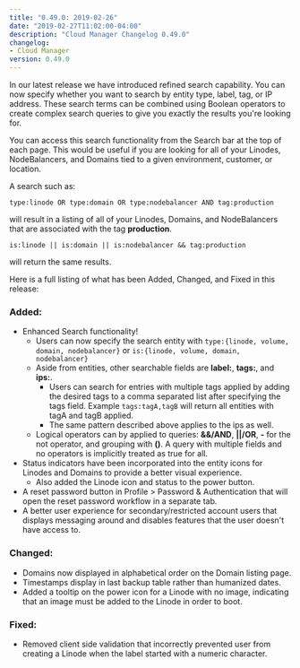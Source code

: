 ```yaml
---
title: "0.49.0: 2019-02-26"
date: "2019-02-27T11:02:00-04:00"
description: "Cloud Manager Changelog 0.49.0"
changelog:
- Cloud Manager
version: 0.49.0
---
```


In our latest release we have introduced refined search capability. You can now specify whether you want to search by entity type, label, tag, or IP address. These search terms can be combined using Boolean operators to create complex search queries to give you exactly the results you're looking for.

You can access this search functionality from the Search bar at the top of each page. This would be useful if you are looking for all of your Linodes, NodeBalancers, and Domains tied to a given environment, customer, or location.

A search such as:

`type:linode OR type:domain OR type:nodebalancer AND tag:production`

will result in a listing of all of your Linodes, Domains, and NodeBalancers that are associated with the tag **production**.

`is:linode || is:domain || is:nodebalancer && tag:production`

will return the same results.

Here is a full listing of what has been Added, Changed, and Fixed in this release:

### Added:
- Enhanced Search functionality!
  - Users can now specify the search entity with `type:{linode, volume, domain, nodebalancer}` or `is:{linode, volume, domain, nodebalancer}`
  - Aside from entities, other searchable fields are **label:**, **tags:**, and **ips:**.
    - Users can search for entries with multiple tags applied by adding the desired tags to a comma separated list after specifying the tags field. Example `tags:tagA,tagB` will return all entities with tagA and tagB applied.
    - The same pattern described above applies to the ips as well.
  - Logical operators can by applied to queries: **&&/AND**, **||/OR**, **-** for the not operator, and grouping with **()**. A query with multiple fields and no operators is implicitly treated as true for all.
- Status indicators have been incorporated into the entity icons for Linodes and Domains to provide a better visual experience.
  - Also added the Linode icon and status to the power button.
- A reset password button in Profile > Password & Authentication that will open the reset password workflow in a separate tab.
- A better user experience for secondary/restricted account users that displays messaging around and disables features that the user doesn't have access to.

### Changed:
- Domains now displayed in alphabetical order on the Domain listing page.
- Timestamps display in last backup table rather than humanized dates.
- Added a tooltip on the power icon for a Linode with no image, indicating that an image must be added to the Linode in order to boot.

### Fixed:
- Removed client side validation that incorrectly prevented user from creating a Linode when the label started with a numeric character.
